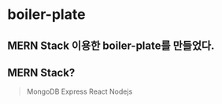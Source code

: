 # boiler-plate

## MERN Stack 이용한 boiler-plate를 만들었다.
## MERN Stack?
> MongoDB Express React Nodejs


